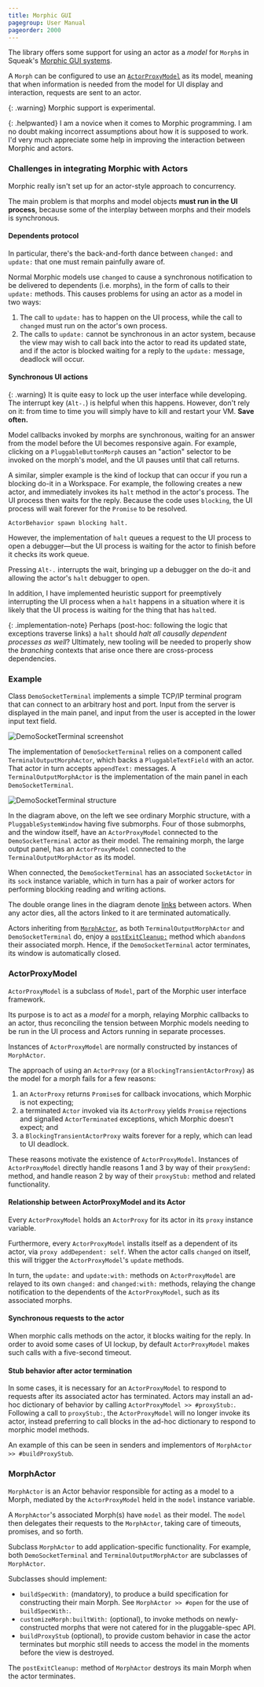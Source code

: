```yaml
---
title: Morphic GUI
pagegroup: User Manual
pageorder: 2000
---
```


The library offers some support for using an actor as a *model* for
`Morph`s in Squeak's
[Morphic GUI systems](http://wiki.squeak.org/squeak/morphic).

A `Morph` can be configured to use an
[`ActorProxyModel`](#actorproxymodel) as its model, meaning that when
information is needed from the model for UI display and interaction,
requests are sent to an actor.

{: .warning}
Morphic support is experimental.

{: .helpwanted}
I am a novice when it comes to Morphic programming. I am no doubt
making incorrect assumptions about how it is supposed to work. I'd
very much appreciate some help in improving the interaction between
Morphic and actors.

### Challenges in integrating Morphic with Actors

Morphic really isn't set up for an actor-style approach to concurrency.

The main problem is that morphs and model objects **must run in the UI
process**, because some of the interplay between morphs and their
models is synchronous.

#### Dependents protocol

In particular, there's the back-and-forth dance between `changed:` and
`update:` that one must remain painfully aware of.

Normal Morphic models use `changed` to cause a synchronous
notification to be delivered to dependents (i.e. morphs), in the form
of calls to their `update:` methods. This causes problems for using an
actor as a model in two ways:

 1. The call to `update:` has to happen on the UI process, while the
    call to `changed` must run on the actor's own process.
 2. The calls to `update:` cannot be synchronous in an actor system,
    because the view may wish to call back into the actor to read its
    updated state, and if the actor is blocked waiting for a reply to
    the `update:` message, deadlock will occur.

#### Synchronous UI actions

{: .warning}
It is quite easy to lock up the user interface while developing. The
interrupt key (`Alt-.`) is helpful when this happens. However, don't
rely on it: from time to time you will simply have to kill and restart
your VM. **Save often.**

Model callbacks invoked by morphs are synchronous, waiting for an
answer from the model before the UI becomes responsive again. For
example, clicking on a `PluggableButtonMorph` causes an "action"
selector to be invoked on the morph's model, and the UI pauses until
that call returns.

A similar, simpler example is the kind of lockup that can occur if you
run a blocking do-it in a Workspace. For example, the following
creates a new actor, and immediately invokes its `halt` method in the
actor's process. The UI process then waits for the reply. Because the
code uses `blocking`, the UI process will wait forever for the
`Promise` to be resolved.

```smalltalk
ActorBehavior spawn blocking halt.
```

However, the implementation of `halt` queues a request to the UI
process to open a debugger—but the UI process is waiting for the actor
to finish before it checks its work queue.

Pressing `Alt-.` interrupts the wait, bringing up a debugger on the
do-it and allowing the actor's `halt` debugger to open.

In addition, I have implemented heuristic support for preemptively
interrupting the UI process when a `halt` happens in a situation where
it is likely that the UI process is waiting for the thing that has
`halt`ed.

{: .implementation-note}
Perhaps (post-hoc: following the logic that exceptions traverse links)
a `halt` should *halt all causally dependent processes as well*?
Ultimately, new tooling will be needed to properly show the
*branching* contexts that arise once there are cross-process
dependencies.

### Example

Class `DemoSocketTerminal` implements a simple TCP/IP terminal program
that can connect to an arbitrary host and port. Input from the server
is displayed in the main panel, and input from the user is accepted in
the lower input text field.

![DemoSocketTerminal screenshot](<img/DemoSocketTerminal.png>)

The implementation of `DemoSocketTerminal` relies on a component
called `TerminalOutputMorphActor`, which backs a `PluggableTextField`
with an actor. That actor in turn accepts `appendText:` messages. A
`TerminalOutputMorphActor` is the implementation of the main panel in
each `DemoSocketTerminal`.

![DemoSocketTerminal structure](<img/DemoSocketTerminal Structure Squeak Actors 20180217.png>)

In the diagram above, on the left we see ordinary Morphic structure,
with a `PluggableSystemWindow` having five submorphs. Four of those
submorphs, and the window itself, have an `ActorProxyModel` connected
to the `DemoSocketTerminal` actor as their model. The remaining morph,
the large output panel, has an `ActorProxyModel` connected to the
`TerminalOutputMorphActor` as its model.

When connected, the `DemoSocketTerminal` has an associated
`SocketActor` in its `sock` instance variable, which in turn has a
pair of worker actors for performing blocking reading and writing
actions.

The double orange lines in the diagram denote
[links](links-and-monitors.html#links) between actors. When any actor
dies, all the actors linked to it are terminated automatically.

Actors inheriting from [`MorphActor`](#morphactor), as both
`TerminalOutputMorphActor` and `DemoSocketTerminal` do, enjoy a
[`postExitCleanup:`](processes.html#cleaning-up-associated-resources)
method which `abandon`s their associated morph. Hence, if the
`DemoSocketTerminal` actor terminates, its window is automatically
closed.

### ActorProxyModel

`ActorProxyModel` is a subclass of `Model`, part of the Morphic user
interface framework.

Its purpose is to act as a *model* for a morph, relaying Morphic
callbacks to an actor, thus reconciling the tension between Morphic
models needing to be run in the UI process and Actors running in
separate processes.

Instances of `ActorProxyModel` are normally constructed by instances
of `MorphActor`.

The approach of using an `ActorProxy` (or a
`BlockingTransientActorProxy`) as the model for a morph fails for a
few reasons:

 1. an `ActorProxy` returns `Promise`s for callback invocations, which
    Morphic is not expecting;
 2. a terminated `Actor` invoked via its `ActorProxy` yields `Promise`
    rejections and signalled `ActorTerminated` exceptions, which Morphic
    doesn't expect; and
 3. a `BlockingTransientActorProxy` waits forever for a reply, which
    can lead to UI deadlock.

These reasons motivate the existence of `ActorProxyModel`. Instances
of `ActorProxyModel` directly handle reasons 1 and 3 by way of their
`proxySend:` method, and handle reason 2 by way of their `proxyStub:`
method and related functionality.

#### Relationship between ActorProxyModel and its Actor

Every `ActorProxyModel` holds an `ActorProxy` for its actor in its
`proxy` instance variable.

Furthermore, every `ActorProxyModel` installs itself as a dependent of
its actor, via `proxy addDependent: self`. When the actor calls
`changed` on itself, this will trigger the `ActorProxyModel`'s
`update` methods.

In turn, the `update:` and `update:with:` methods on `ActorProxyModel`
are relayed to its own `changed:` and `changed:with:` methods,
relaying the change notification to the dependents of the
`ActorProxyModel`, such as its associated morphs.

#### Synchronous requests to the actor

When morphic calls methods on the actor, it blocks waiting for the
reply. In order to avoid some cases of UI lockup, by default
`ActorProxyModel` makes such calls with a five-second timeout.

#### Stub behavior after actor termination

In some cases, it is necessary for an `ActorProxyModel` to respond to
requests after its associated actor has terminated. Actors may install
an ad-hoc dictionary of behavior by calling `ActorProxyModel >>
#proxyStub:`. Following a call to `proxyStub:`, the `ActorProxyModel`
will no longer invoke its actor, instead preferring to call blocks in
the ad-hoc dictionary to respond to morphic model methods.

An example of this can be seen in senders and implementors of
`MorphActor >> #buildProxyStub`.

### MorphActor

`MorphActor` is an Actor behavior responsible for acting as a model to
a Morph, mediated by the `ActorProxyModel` held in the `model`
instance variable.

A `MorphActor`'s associated Morph(s) have `model` as their model. The
`model` then delegates their requests to the `MorphActor`, taking care
of timeouts, promises, and so forth.

Subclass `MorphActor` to add application-specific functionality. For
example, both `DemoSocketTerminal` and `TerminalOutputMorphActor` are
subclasses of `MorphActor`.

Subclasses should implement:

 - `buildSpecWith:` (mandatory), to produce a build specification for
   constructing their main Morph. See `MorphActor >> #open` for the
   use of `buildSpecWith:`.
 - `customizeMorph:builtWith:` (optional), to invoke methods on
   newly-constructed morphs that were not catered for in the
   pluggable-spec API.
 - `buildProxyStub` (optional), to provide custom behavior in case the
   actor terminates but morphic still needs to access the model in the
   moments before the view is destroyed.

The `postExitCleanup:` method of `MorphActor` destroys its main Morph
when the actor terminates.

